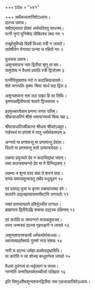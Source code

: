 +++
title = "०४१"

+++
अथैकचत्वारिंशोऽध्यायः।  
दाल्भ्य उवाच।  
यथैतद्भवता प्रोक्तं धर्मार्थादेस्तु साधनम्।  
पत्नी नॄणां मुनिश्रेष्ठ योषितश्च तथा नरः १

तच्छ्रोतुमिच्छे विप्रर्षे विधवा स्त्री न जायते।  
उपोषीतेन येनाग्र्या पत्न्या च रहितो नरः २

पुलस्त्य उवाच।  
अशून्यशयना नाम द्वितीयां शृणु तां मम।  
यामुपोष्य न वैधव्यं प्रयाति स्त्री द्विजोत्तम ३

पत्नीवियुक्तश्च नरो न कदाचित्प्रजायते।  
शेते जगत्पतिः कृष्णः श्रिया सार्धं यदा द्विज ४

अशून्यशयना नाम तदा ग्राह्या हि सा तिथिः।  
कृष्णपक्षद्वितीयायां श्रावणे द्विजसत्तम ५

इदमुच्चारयेन्नाम प्रणम्य जगतः पतिम्।  
श्रीवत्सधारिणं श्रीशं भक्त्याभ्यर्च्य श्रिया सह ६

श्रीवत्सधारिञ्श्रीकान्त श्रीधाम श्रीपतेऽच्युत।  
गार्हस्थ्यं मा प्रणाशं मे यातु धर्मार्थकामदम् ७

अग्नयो मा प्रणश्यन्तु मा प्रणश्यन्तु देवताः।  
पितरो मा प्रणश्यन्तु मत्तो दाम्पत्यभेदतः ८

लक्ष्म्या प्रयुज्यते देव न कदाचिद्यथा भवान्।  
तथा कलत्रसम्बन्धो देव मा मे विभिद्यताम् ९

लक्ष्म्या न शून्यं वरद यथा ते शयनं सदा।  
शय्या ममाप्यशून्यास्तु तथैव मधुसूदन १०

एवं प्रसाद्य पूजां च कृत्वा लक्ष्म्यास्तथा हरेः।  
फलानि दद्याच्छय्यायामभीष्टानि जगत्पतेः ११

नक्तं प्रणम्यायतने हविर्भुञ्जीत वाग्यतः।  
ब्राह्मणाय द्वितीयेऽह्नि शक्त्या दद्याच्च दक्षिणाम् १२

एवं करोति यः सम्यग्नरो मासचतुष्टयम्।  
तस्य जन्मत्रयं दाल्भ्य गृहभङ्गो न जायते १३

अशून्यशयनश्चासौ धर्मकर्मार्थसाधकः।  
भवत्यव्याहतैश्वर्यः पुरुषो नात्र संशयः १४

नारी च दाल्भ्य धर्मज्ञा व्रतमेतद्यथाविधि।  
या करोति न सा शोच्या बन्धुवर्गस्य जायते १५

वैधव्यं दुर्भगत्वं वा भर्तृत्यागं च सत्तम।  
नाप्नोति जन्मत्रितयमेतच्चीर्त्वा पतिव्रता १६

इति विष्णुधर्मेष्वशून्यशयनद्वितीया नाम एकचत्वारिंशोऽध्यायः।  
